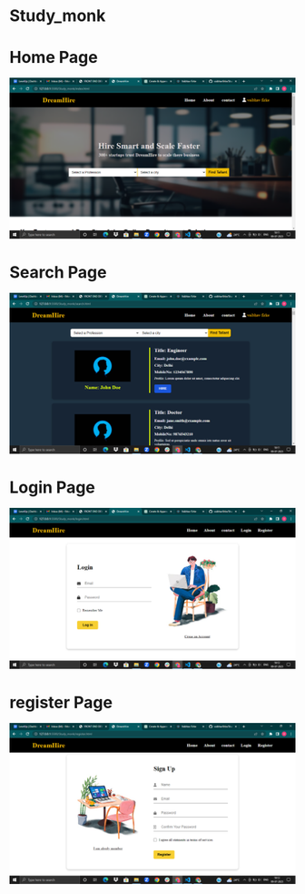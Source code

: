 # Study_monk

# Home Page 

![Alt text](<Screenshot (399)-1.png>)

# Search Page 
![Alt text](<Screenshot (400).png>)

# Login Page
![Alt text](<Screenshot (401).png>)

# register Page
![Alt text](<Screenshot (402).png>)


